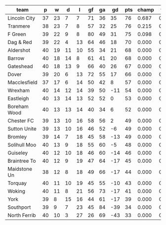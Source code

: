 |     team     | p  | w  | d  | l  | gf | ga | gd  | pts | champ | top2  | top3  | top4  |  5-7  | bot4  | bot3  | bot2  |
|--------------|----|----|----|----|----|----|-----|-----|-------|-------|-------|-------|-------|-------|-------|-------|
| Lincoln City | 37 | 23 |  7 |  7 | 71 | 36 |  35 |  76 | 0.687 | 0.922 | 0.994 | 0.999 | 0.001 | 0.000 | 0.000 | 0.000|
| Tranmere     | 38 | 23 |  7 |  8 | 57 | 32 |  25 |  76 | 0.215 | 0.647 | 0.967 | 0.992 | 0.008 | 0.000 | 0.000 | 0.000|
| F Green      | 39 | 22 |  9 |  8 | 80 | 49 |  31 |  75 | 0.098 | 0.422 | 0.935 | 0.985 | 0.015 | 0.000 | 0.000 | 0.000|
| Dag & Red    | 39 | 22 |  4 | 13 | 64 | 46 |  18 |  70 | 0.000 | 0.007 | 0.056 | 0.386 | 0.540 | 0.000 | 0.000 | 0.000|
| Aldershot    | 40 | 19 | 11 | 10 | 55 | 34 |  21 |  68 | 0.000 | 0.000 | 0.014 | 0.171 | 0.631 | 0.000 | 0.000 | 0.000|
| Barrow       | 40 | 18 | 14 |  8 | 61 | 41 |  20 |  68 | 0.000 | 0.001 | 0.018 | 0.239 | 0.617 | 0.000 | 0.000 | 0.000|
| Gateshead    | 40 | 18 | 13 |  9 | 66 | 40 |  26 |  67 | 0.000 | 0.000 | 0.008 | 0.101 | 0.594 | 0.000 | 0.000 | 0.000|
| Dover        | 39 | 20 |  6 | 13 | 72 | 55 |  17 |  66 | 0.000 | 0.000 | 0.009 | 0.126 | 0.536 | 0.000 | 0.000 | 0.000|
| Macclesfield | 37 | 17 |  6 | 14 | 50 | 42 |   8 |  57 | 0.000 | 0.000 | 0.000 | 0.002 | 0.058 | 0.000 | 0.000 | 0.000|
| Wrexham      | 40 | 14 | 12 | 14 | 39 | 50 | -11 |  54 | 0.000 | 0.000 | 0.000 | 0.000 | 0.000 | 0.000 | 0.000 | 0.000|
| Eastleigh    | 40 | 13 | 14 | 13 | 52 | 52 |   0 |  53 | 0.000 | 0.000 | 0.000 | 0.000 | 0.000 | 0.000 | 0.000 | 0.000|
| Boreham Wood | 40 | 13 | 13 | 14 | 40 | 34 |   6 |  52 | 0.000 | 0.000 | 0.000 | 0.000 | 0.000 | 0.000 | 0.000 | 0.000|
| Chester FC   | 39 | 13 | 10 | 16 | 58 | 56 |   2 |  49 | 0.000 | 0.000 | 0.000 | 0.000 | 0.000 | 0.001 | 0.000 | 0.000|
| Sutton Unite | 39 | 13 | 10 | 16 | 46 | 52 |  -6 |  49 | 0.000 | 0.000 | 0.000 | 0.000 | 0.000 | 0.002 | 0.000 | 0.000|
| Bromley      | 39 | 14 |  7 | 18 | 45 | 58 | -13 |  49 | 0.000 | 0.000 | 0.000 | 0.000 | 0.000 | 0.007 | 0.001 | 0.000|
| Solihull Moo | 40 | 13 |  9 | 18 | 55 | 60 |  -5 |  48 | 0.000 | 0.000 | 0.000 | 0.000 | 0.000 | 0.012 | 0.001 | 0.000|
| Guiseley     | 40 | 12 | 10 | 18 | 46 | 60 | -14 |  46 | 0.000 | 0.000 | 0.000 | 0.000 | 0.000 | 0.070 | 0.017 | 0.000|
| Braintree To | 40 | 12 |  9 | 19 | 47 | 64 | -17 |  45 | 0.000 | 0.000 | 0.000 | 0.000 | 0.000 | 0.188 | 0.064 | 0.001|
| Maidstone Un | 38 | 12 |  8 | 18 | 49 | 66 | -17 |  44 | 0.000 | 0.000 | 0.000 | 0.000 | 0.000 | 0.208 | 0.069 | 0.001|
| Torquay      | 40 | 11 | 10 | 19 | 45 | 55 | -10 |  43 | 0.000 | 0.000 | 0.000 | 0.000 | 0.000 | 0.241 | 0.075 | 0.003|
| Woking       | 40 | 11 |  8 | 21 | 56 | 73 | -17 |  41 | 0.000 | 0.000 | 0.000 | 0.000 | 0.000 | 0.632 | 0.367 | 0.026|
| York         | 39 |  8 | 15 | 16 | 44 | 61 | -17 |  39 | 0.000 | 0.000 | 0.000 | 0.000 | 0.000 | 0.644 | 0.420 | 0.038|
| Southport    | 39 |  9 |  7 | 23 | 45 | 84 | -39 |  34 | 0.000 | 0.000 | 0.000 | 0.000 | 0.000 | 0.996 | 0.987 | 0.941|
| North Ferrib | 40 | 10 |  3 | 27 | 26 | 69 | -43 |  33 | 0.000 | 0.000 | 0.000 | 0.000 | 0.000 | 1.000 | 0.999 | 0.989|
